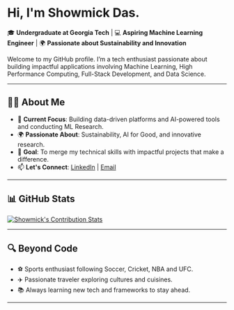 # Hi, I'm Showmick Das.

🎓 **Undergraduate at Georgia Tech** | 💻 **Aspiring Machine Learning Engineer** | 🌍 **Passionate about Sustainability and Innovation**

Welcome to my GitHub profile. I’m a tech enthusiast passionate about building impactful applications involving Machine Learning, High Performance Computing, Full-Stack Development, and Data Science.

---

## 🧑‍💻 About Me
- 🌟 **Current Focus**: Building data-driven platforms and AI-powered tools and conducting ML Research.
- 🌍 **Passionate About**: Sustainability, AI for Good, and innovative research.
- 🎯 **Goal**: To merge my technical skills with impactful projects that make a difference.
- 📫 **Let's Connect**: [LinkedIn](https://www.linkedin.com/in/showmick-das/) | [Email](mailto:sdas412@gatech.edu)

---

## 📊 GitHub Stats
[![Showmick's Contribution Stats](https://github-contribution-stats.vercel.app/api/?username=Showmick11)](https://github.com/LordDashMe/github-contribution-stats/)

---

## 🔍 Beyond Code
- ⚽ Sports enthusiast following Soccer, Cricket, NBA and UFC.
- ✈️ Passionate traveler exploring cultures and cuisines.
- 📚 Always learning new tech and frameworks to stay ahead.

---
